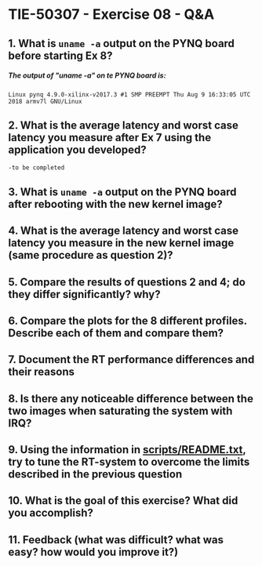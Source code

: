 # TIE-50307 - Exercise 08 - Q&A

## 1. What is `uname -a` output on the PYNQ board before starting Ex 8?
##### The output of "uname -a" on te PYNQ board is:
    Linux pynq 4.9.0-xilinx-v2017.3 #1 SMP PREEMPT Thu Aug 9 16:33:05 UTC 2018 armv7l GNU/Linux

## 2. What is the average latency and worst case latency you measure after Ex 7 using the application you developed?
    -to be completed

## 3. What is `uname -a` output on the PYNQ board after rebooting with the new kernel image?

## 4. What is the average latency and worst case latency you measure in the new kernel image (same procedure as question 2)?

## 5. Compare the results of questions 2 and 4; do they differ significantly? why?

## 6. Compare the plots for the 8 different profiles. Describe each of them and compare them?

## 7. Document the RT performance differences and their reasons

## 8. Is there any noticeable difference between the two images when saturating the system with IRQ?

## 9. Using the information in [scripts/README.txt](scripts/README.txt), try to tune the RT-system to overcome the limits described in the previous question

## 10. What is the goal of this exercise? What did you accomplish?

## 11. Feedback (what was difficult? what was easy? how would you improve it?)

